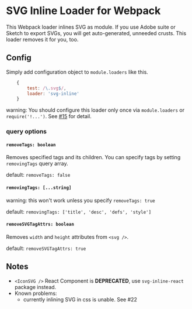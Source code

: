 # SVG Inline Loader for Webpack

This Webpack loader inlines SVG as module. If you use Adobe suite or Sketch to export SVGs, you will get auto-generated, unneeded crusts. This loader removes it for you, too.

## Config

Simply add configuration object to `module.loaders` like this.

```javascript
    {
        test: /\.svg$/,
        loader: 'svg-inline'
    }
```

warning: You should configure this loader only once via `module.loaders` or `require('!...')`. See [#15](https://github.com/sairion/svg-inline-loader/issues/15) for detail.

### query options

#### `removeTags: boolean`

Removes specified tags and its children. You can specify tags by setting `removingTags` query array.

default: `removeTags: false`

#### `removingTags: [...string]`

warning: this won't work unless you specify `removeTags: true`

default: `removingTags: ['title', 'desc', 'defs', 'style']`

#### `removeSVGTagAttrs: boolean`

Removes `width` and `height` attributes from `<svg />`.

default: `removeSVGTagAttrs: true`

## Notes

- `<IconSVG />` React Component is **DEPRECATED**, use `svg-inline-react` package instead.
- Known problems:
  - currently inlining SVG in css is unable. See #22
